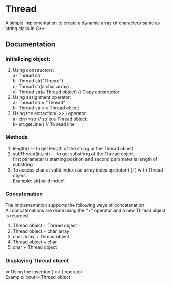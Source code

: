 # Thread

A simple implementation to create a dynamic array of characters same as string class in C++.

## Documentation

### Initializing object:

1. Using constructors:  
    a- Thread str  
    b- Thread str("Thread")  
    c- Thread str(a char array)  
    d- Thread str(a Thread object)    // Copy constructor  
2. Using assignment operator:  
    a- Thread str = "Thread"  
    b- Thread str = a Thread object  
3. Using the extraction( >> ) operator:  
    a- cin>>str                      // str is a Thread object  
    b- str.getLine()                // To read line  
    
### Methods
  
1. length() -- to get length of the string or the Thread object  
2. subThread(int,int)  -- to get substring of the Thread object.  
        first parameter is starting position and second parameter is length of substring  
3. To access char at valid index use array index operator ( [] ) with Thread object.  
      Example: str[valid index]  
        
### Concatenation  
  
The implementation supports the following ways of concatenation.  
All concatenations are done using the "+" operator and a new Thread object is returned.  
  
1. Thread object + Thread object  
2. Thread object + char array  
3. char array + Thread object  
4. Thread object + char  
5. char + Thread object  
  
### Displaying Thread object
  
=> Using the insertion ( << ) operator  
      Example: cout<<Thread object
